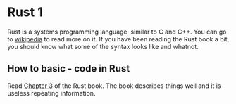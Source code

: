 # Rust 1

Rust is a systems programming language, similar to C and C++. You can go to
[wikipedia](https://en.wikipedia.org/wiki/Rust_(programming_language)) to read more on it. If you
have been reading the Rust book a bit, you should know what some of the syntax looks like and
whatnot. 

## How to basic - code in Rust

Read [Chapter 3](https://doc.rust-lang.org/stable/book/ch03-01-variables-and-mutability.html) of the
Rust book. The book describes things well and it is useless repeating information. 
